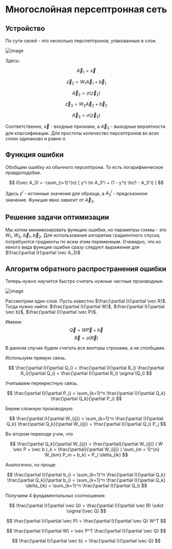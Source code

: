 # Многослойная персептронная сеть

## Устройство

По сути своей - это несколько перспептронов, упакованные в слои.

![image](https://user-images.githubusercontent.com/25401699/228016175-69796320-ca63-43db-affb-be4d8d7ad6cd.png)

Здесь:

$$
\vec A_1 = \vec x
$$

$$
\vec z_2 = W_1 \vec A_1 + \vec b_1
$$

$$
\vec A_2 = \sigma(\vec z_2)
$$

$$
\vec z_3 = W_2 \vec A_2 + \vec b_2
$$

$$
\vec A_3 = \sigma(\vec z_3)
$$

Соответственно, $\vec x$ - входные признаки, а $\vec A_3$ - выходные вероятности для классификации.
Для простоты количество персептронов во всех слоях одинаково и равно $n$.

## Функция ошибки

Обобщим ошибку из обычного персептрона. То есть логарифмическое правдоподобие.

$$
I(\vec A_3) = -\sum_{i=1}^{n} [ y^i \ln A_3^i + (1 - y^i) \ln(1 - A_3^i) ] 
$$

Здесь $y^i$ - истинные значения для образца, а $A_3^i$ - предсказнное значение.
Функция явно зависит от $\vec A_3$.

## Решение задачи оптимизации

Мы хотим минимизировать функцию ошибки, но параметры схемы - это $W_1$, $W_2$, $\vec b_1$, $\vec b_2$.
Для использования алгоритма градиентного спуска, потребуются градиенты по всем этим переменным.
Очевидно, что из явного вида функции ошибки сразу следуют выражения для $\frac{\partial I}{\partial \vec A_3}$

## Алгоритм обратного распространения ошибки

Теперь нужно научится быстро считать нужные частные производные.

![image](https://user-images.githubusercontent.com/25401699/228018540-9659f253-d390-47c4-941c-f122388f2324.png)

Рассмотрим один слой. Пусть известно $\frac{\partial I}{\partial \vec R}$.
Тогда нужно найти: $\frac{\partial I}{\partial W}$, $\frac{\partial I}{\partial \vec b}$, $\frac{\partial I}{\partial \vec P}$.

Имеем:
$$
\vec Q = W \vec P + \vec b
$$
$$
\vec R = \sigma(\vec R)
$$

В данном случае будем считать все векторы строками, а не столбцами.

Используем прямую связь.

$$
\frac{\partial I}{\partial Q_i} = \frac{\partial I}{\partial R_i} \frac{\partial R_i}{\partial Q_i} = \frac{\partial I}{\partial R_i} \sigma'(Q_i)
$$

Учитываем перекрестную связь.

$$
\frac{\partial I}{\partial P_i} = \sum_{k=1}^n \frac{\partial I}{\partial Q_k} \frac{\partial Q_k}{\partial P_i}
$$

Берем сложную производную.

$$
\frac{\partial I}{\partial W_{ij}} = \sum_{k=1}^n \frac{\partial I}{\partial Q_k} \frac{\partial Q_k}{\partial W_{ij}} =
\frac{\partial I}{\partial Q_i} P_j
$$

Во-втором переходе учли, что 

$$
\frac{\partial Q_k}{\partial W_{ij}} =
\frac{\partial}{\partial W_{ij}} ( W \vec P + \vec b )_k =
\frac{\partial}{\partial W_{ij}} ( \sum_{m = 1}^{n} W_{km} P_m + b_k) = P_j \delta_{ik}
$$

Аналогично, но проще:

$$
\frac{\partial I}{\partial b_i} = \sum_{k=1}^n \frac{\partial I}{\partial Q_k} \frac{\partial Q_k}{\partial b_i} =
\sum_{k=1}^n \frac{\partial I}{\partial Q_k} \delta_{ik} = \sum_{k=1}^n \frac{\partial I}{\partial Q_i}
$$

Получаем 4 фундаментальных соотношения:

$$
\frac{\partial I}{\partial \vec Q} = \frac{\partial I}{\partial \vec R} \odot \sigma'(\vec Q)
$$

$$
\frac{\partial I}{\partial \vec P} = \frac{\partial I}{\partial \vec Q} W^T
$$

$$
\frac{\partial I}{\partial W} = \vec P^T \frac{\partial I}{\partial \vec Q}
$$

$$
\frac{\partial I}{\partial \vec b} = \frac{\partial I}{\partial \vec Q}
$$
